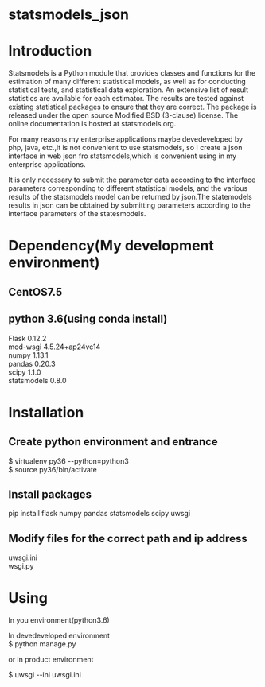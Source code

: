 # statsmodels_json

# Introduction

Statsmodels is a Python module that provides classes and functions for the estimation of many different statistical models, as well as for conducting statistical tests, and statistical data exploration. An extensive list of result statistics are available for each estimator. The results are tested against existing statistical packages to ensure that they are correct. The package is released under the open source Modified BSD (3-clause) license. The online documentation is hosted at statsmodels.org.

For many reasons,my enterprise applications maybe devedeveloped by php, java, etc.,it is not convenient to use statsmodels, so I create a json interface in web json fro statsmodels,which is convenient using in my enterprise applications. 

It is only necessary to submit the parameter data according to the interface parameters corresponding to different statistical models, and the various results of the statsmodels model can be returned by json.The statemodels results in json can be obtained by submitting parameters according to the interface parameters of the statesmodels.

# Dependency(My development environment)
## CentOS7.5
## python 3.6(using conda install)

Flask                    0.12.2  
mod-wsgi                 4.5.24+ap24vc14  
numpy                    1.13.1  
pandas                   0.20.3  
scipy                    1.1.0  
statsmodels              0.8.0  


# Installation
## Create python environment and entrance
$ virtualenv py36 --python=python3  
$ source py36/bin/activate  

## Install packages

pip install flask numpy pandas statsmodels scipy uwsgi

## Modify files for the correct path and ip address
uwsgi.ini  
wsgi.py  


# Using
In you environment(python3.6)  

In devedeveloped environment  
$ python manage.py  

or in product environment  

$ uwsgi --ini uwsgi.ini  
